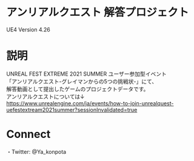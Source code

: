 # アンリアルクエスト 解答プロジェクト
UE4 Version 4.26  

# 説明
UNREAL FEST EXTREME 2021 SUMMER ユーザー参加型イベント  
「アンリアルクエスト-グレイマンからの5つの挑戦状-」にて、  
解答動画として提出したゲームのプロジェクトデータです。  
アンリアルクエストについては↓  
https://www.unrealengine.com/ja/events/how-to-join-unrealquest-uefestextream2021summer?sessionInvalidated=true  

# Connect
・Twitter: @Ya_konpota
